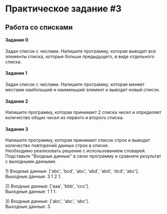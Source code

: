 <h1>Практическое задание #3</h1>
<h2>Работа со списками</h2>
<h4>Задание 0</h4>
<p>Задан список с числами. Напишите программу, которая выводит все элементы списка, которые больше предыдущего, в виде отдельного списка.</p>
<h4>Задание 1</h4>
<p>Задан список с числами. Напишите программу, которая меняет местами наибольший и наименьший элемент и выводит новый список.</p>
<h4>Задание 2</h4>
<p>Напишите программу, которая принимает 2 списка чисел и определяет количество общих чисел из первого и второго списка.</p>
<h4>Задание 3</h4>
<p>Напишите программу, которая принимает список строк и выводит количество повторений данных строк в списке.<br>
Необходимо реализовать решение с использованием словарей.<br>
Подставьте "Входные данные" в свою программу и сравните результат с выходными данными.</p>
<p>1) Входные данные: ['abc', 'bcd', 'abc', 'abd', 'abd', 'dcd', 'abc'].<br>
Выходные данные: 3 1 2 1.</p>
<p>2) Входные данные: ['aaa', 'bbb', 'ccc'].<br>
Выходные данные: 1 1 1.</p>
<p>3) Входные данные: ['abc', 'abc', 'abc'].<br>
Выходные данные: 3.</p>
